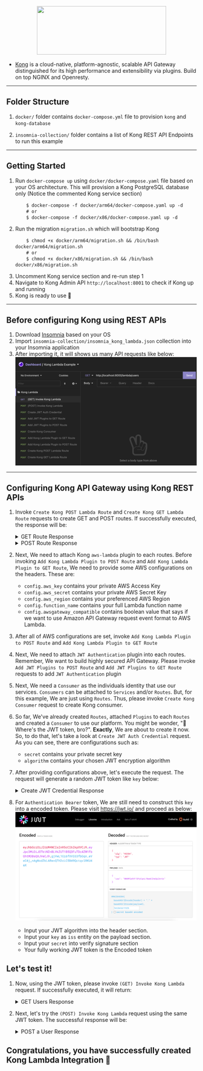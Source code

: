 
<p align="center">
  <img width="342" height="128" src="https://2tjosk2rxzc21medji3nfn1g-wpengine.netdna-ssl.com/wp-content/uploads/2018/08/kong-combination-mark-colors-128px.png">
</p>

- [Kong](https://konghq.com/) is a cloud-native, platform-agnostic, scalable API Gateway distinguished for its high performance and extensibility via plugins. Build on top NGINX and Openresty.

---

## Folder Structure
1. ``docker/`` folder contains ``docker-compose.yml`` file to provision ``kong`` and ``kong-database``

2. ``insomnia-collection/`` folder contains a list of Kong REST API Endpoints to run this example

---
## Getting Started

1. Run ``docker-compose up`` using ``docker/docker-compose.yaml`` file based on your OS architecture. This will provision a Kong PostgreSQL database only (Notice the commented Kong service section)
    ```shell
        $ docker-compose -f docker/arm64/docker-compose.yaml up -d
        # or
        $ docker-compose -f docker/x86/docker-compose.yaml up -d
    ```
2. Run the migration ``migration.sh`` which will bootstrap Kong
    ```shell
        $ chmod +x docker/arm64/migration.sh && /bin/bash docker/arm64/migration.sh
        # or
        $ chmod +x docker/x86/migration.sh && /bin/bash docker/x86/migration.sh
    ```
3. Uncomment Kong service section and re-run step 1
4. Navigate to Kong Admin API ``http://localhost:8001`` to check if Kong up and running
5. Kong is ready to use 🎉

---
## Before configuring Kong using REST APIs

1. Download [Insomnia](https://insomnia.rest/download) based on your OS
2. Import ``insomnia-collection/insomnia_kong_lambda.json`` collection into your Insomnia application
3. After importing it, it will shows us many API requests like below:
[![Imported Collection](../misc/insomnia-imported-collection.png "Imported Collection")]()

---

## Configuring Kong API Gateway using Kong REST APIs
1. Invoke ``Create Kong POST Lambda Route`` and ``Create Kong GET Lambda Route`` requests to create GET and POST routes. If successfully executed, the response will be:
    <details>
        <summary>GET Route Response</summary>
    <p>

    ```json
        {
            "methods": [
                "GET"
            ],
            "sources": null,
            "https_redirect_status_code": 426,
            "created_at": 1628339610,
            "updated_at": 1628339610,
            "name": "kong-lambda-get",
            "strip_path": true,
            "snis": null,
            "tags": null,
            "regex_priority": 0,
            "response_buffering": true,
            "path_handling": "v0",
            "hosts": null,
            "service": null,
            "id": "903d8017-50c5-4fe1-93df-287fc6e95a42",
            "headers": null,
            "preserve_host": false,
            "destinations": null,
            "request_buffering": true,
            "protocols": [
                "http",
                "https"
            ],
            "paths": [
                "/lambda/users"
            ]
        }
    ```

    </p>
    </details>
    <details>
        <summary>POST Route Response</summary>
    <p>

    ```json
        {
            "methods": [
                "POST"
            ],
            "sources": null,
            "https_redirect_status_code": 426,
            "created_at": 1628339602,
            "updated_at": 1628339602,
            "name": "kong-lambda-post",
            "strip_path": true,
            "snis": null,
            "tags": null,
            "regex_priority": 0,
            "response_buffering": true,
            "path_handling": "v0",
            "hosts": null,
            "service": null,
            "id": "8bec380f-fea6-4f27-98ce-32be0650857e",
            "headers": null,
            "preserve_host": false,
            "destinations": null,
            "request_buffering": true,
            "protocols": [
                "http",
                "https"
            ],
            "paths": [
                "/lambda/user"
            ]
        }
    ```

    </p>
    </details>

2. Next, We need to attach Kong ``aws-lambda`` plugin to each routes. Before invoking ``Add Kong Lambda Plugin to POST Route`` and ``Add Kong Lambda Plugin to GET Route``, We need to provide some AWS configurations on the headers. These are:

    - ``config.aws_key`` contains your private AWS Access Key
    - ``config.aws_secret`` contains your private AWS Secret Key
    - ``config.aws_region`` contains your preferenced AWS Region
    - ``config.function_name`` contains your full Lambda function name
    - ``config.awsgateway_compatible`` contains boolean value that says if we want to use Amazon API Gateway request event format to AWS Lambda.

3. After all of AWS configurations are set, invoke ``Add Kong Lambda Plugin to POST Route`` and ``Add Kong Lambda Plugin to GET Route``

4. Next, We need to attach ``JWT Authentication`` plugin into each routes. Remember, We want to build highly secured API Gateway. Please invoke ``Add JWT Plugins to POST Route`` and ``Add JWT Plugins to GET Route`` requests to add ``JWT Authentication`` plugin

5. Next, We need a ``Consumer`` as the individuals identity that use our services. ``Consumers`` can be attached to ``Services`` and/or ``Routes``. But, for this example, We are just using ``Routes``. Thus, please invoke ``Create Kong Consumer`` request to create Kong consumer.

6. So far, We've already created ``Routes``, attached ``Plugins`` to each ``Routes`` and created a ``Consumer`` to use our platform. You might be wonder, "🤔 Where's the JWT token, bro?". **Exactly**, We are about to create it now. So, to do that, let's take a look at ``Create JWT Auth Credential`` request. As you can see, there are configurations such as:

    - ``secret`` contains your private secret key
    - ``algorithm`` contains your chosen JWT encryption algorithm

7. After providing configurations above, let's execute the request. The request will generate a random JWT token like ``key`` below:
    <details>
        <summary> Create JWT Credential Response </summary>
    <p>

    ```json
        {
            "key": "NNKMfpKVFTOPyCqnL78emElhm3plArUx",
            "created_at": 1628341061,
            "id": "d9adea13-a490-4518-92fd-bfdd41af507b",
            "algorithm": "HS384",
            "secret": "heibenerth26",
            "tags": null,
            "rsa_public_key": null,
            "consumer": {
                "id": "a54b2546-f0e3-4440-b1dc-2afbc82ad0f0"
            }
        }
    ```

    </p>
    </details>

8. For ``Authentication Bearer`` token, We are still need to construct this ``key`` into a encoded token. Please visit https://jwt.io/ and proceed as below:
    [![JWT Construction](../misc/jwt-construction.png "JWT Construction")]()
    
    - Input your JWT algorithm into the header section.
    - Input your ``key`` as ``iss`` entity on the payload section.
    - Input your ``secret`` into verify signature section
    - Your fully working JWT token is the Encoded token

## Let's test it!
1. Now, using the JWT token, please invoke ``(GET) Invoke Kong Lambda`` request. If successfully executed, it will return:
    <details>
        <summary>GET Users Response</summary>
    <p>

    ```json
        {
            "statusCode": 200,
            "data": [
                {
                    "username": "sleepycanid",
                    "gender": "male",
                    "token": "188e86f7-7e10-4abd-9f6d-489a024b9792"
                },
                {
                    "username": "excitedboar",
                    "gender": "male",
                    "token": "bc9aa2e4-a26b-486d-bce2-d54f16103bc1"
                },
                {
                    "username": "afraidgayal",
                    "gender": "male",
                    "token": "3538db78-24b0-4cb3-8ebe-d1693c1f6b1a"
                },
                {
                    "username": "medicalmagpie",
                    "gender": "male",
                    "token": "7cd10028-eb00-4a7d-a6bd-453df2cd6704"
                },
                {
                    "username": "combinedspider",
                    "gender": "male",
                    "token": "6ad0a7f3-8513-4427-9b39-3c7036d9a3b3"
                }
            ],
            "message": "success"
        }
    ```

    </p>
    </details>

2. Next, let's try the ``(POST) Invoke Kong Lambda`` request using the same JWT token. The successful response will be:
    <details>
        <summary>POST a User Response</summary>
    <p>

    ```json
        {
            "statusCode": 201,
            "data": {
                "username": "aaron",
                "token": "49d9d271-3901-4e3c-b2bb-d004f236f3cf",
                "timestamp": 1628342352781
            },
            "message": "success"
        }
    ```

    </p>
    </details>


## Congratulations, you have successfully created Kong Lambda Integration 🎉